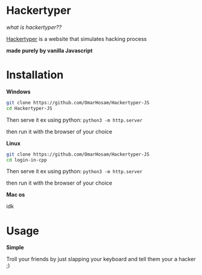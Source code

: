 # Hackertyper
*what is hackertyper??*

[Hackertyper](hackertyper.net) is a website that simulates hacking process

**made purely by vanilla Javascript**

# Installation
**Windows**
```sh
git clone https://github.com/OmarHosam/Hackertyper-JS
cd Hackertyper-JS
```
Then serve it
ex using python: `python3 -m http.server`

then run it with the browser of your choice

**Linux**
```sh
git clone https://github.com/OmarHosam/Hackertyper-JS
cd login-in-cpp
```
Then serve it
ex using python: `python3 -m http.server`

then run it with the browser of your choice

**Mac os**

idk

# Usage
**Simple**

Troll your friends by just slapping your keyboard and tell them your a hacker ;)
